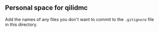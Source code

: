 ## Personal space for qilidmc

Add the names of any files you don't want to commit to the ```.gitignore``` file in this directory.
